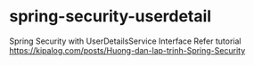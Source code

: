 # spring-security-userdetail
Spring Security with UserDetailsService Interface
Refer tutorial https://kipalog.com/posts/Huong-dan-lap-trinh-Spring-Security


